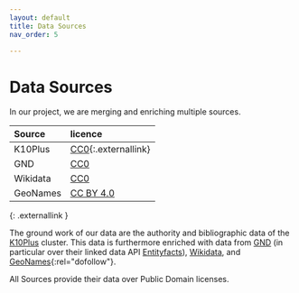```yaml
---
layout: default
title: Data Sources
nav_order: 5

---
```


# Data Sources
In our project, we are merging and enriching multiple sources.

| Source | licence |
|:---|:--- |
| K10Plus  | [CC0](https://wiki.k10plus.de/display/K10PLUS/Migrationsprojekt){:.externallink} |
| GND      | [CC0](https://www.dnb.de/DE/Professionell/Standardisierung/GND/gnd_node.html#doc58016bodyText4)|
| Wikidata | [CC0](https://www.wikidata.org/wiki/Wikidata:Database_download#License)|
| GeoNames | [CC BY 4.0](https://www.geonames.org/) |
{: .externallink } 

The ground work of our data are the authority and bibliographic data of the [K10Plus](https://www.bszgbv.de/services/k10plus/ "K10Plus") cluster.
This data is furthermore enriched with data from [GND](https://www.dnb.de/DE/Professionell/Standardisierung/GND/gnd_node.html "GND") (in particular over their linked data API [Entityfacts](https://www.dnb.de/EN/Professionell/Metadatendienste/Datenbezug/Entity-Facts/entity-facts_node.html "Entityfacts")), [Wikidata](https://www.wikidata.org/wiki/Wikidata:Main_Page "Wikidata"), and [GeoNames](https://www.geonames.org/ "Geonames"){:rel="dofollow"}.

All Sources provide their data over Public Domain licenses.
